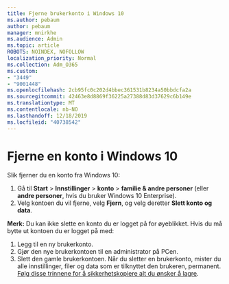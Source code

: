 ```yaml
---
title: Fjerne brukerkonto i Windows 10
ms.author: pebaum
author: pebaum
manager: mnirkhe
ms.audience: Admin
ms.topic: article
ROBOTS: NOINDEX, NOFOLLOW
localization_priority: Normal
ms.collection: Adm_O365
ms.custom:
- "3449"
- "9001448"
ms.openlocfilehash: 2cb95fc0c202d4bbec361531b8234a50bbdcfa2a
ms.sourcegitcommit: 42463e8d8869f36225a27388d83d37629c6b149e
ms.translationtype: MT
ms.contentlocale: nb-NO
ms.lasthandoff: 12/18/2019
ms.locfileid: "40738542"
---
```

# <a name="remove-an-account-in-windows-10"></a>Fjerne en konto i Windows 10

Slik fjerner du en konto fra Windows 10:

1. Gå til **Start** > **Innstillinger** > **konto** > **familie & andre personer** (eller **andre personer**, hvis du bruker Windows 10 Enterprise).
2. Velg kontoen du vil fjerne, velg **Fjern**, og velg deretter **Slett konto og data**.
 
**Merk:** Du kan ikke slette en konto du er logget på for øyeblikket.  Hvis du må bytte ut kontoen du er logget på med:

1. Legg til en ny brukerkonto.
2. Gjør den nye brukerkontoen til en administrator på PCen.
3. Slett den gamle brukerkontoen. Når du sletter en brukerkonto, mister du alle innstillinger, filer og data som er tilknyttet den brukeren, permanent. [Følg disse trinnene for å sikkerhetskopiere alt du ønsker å lagre](https://support.microsoft.com/help/4027408/windows-10-backup-and-restore).